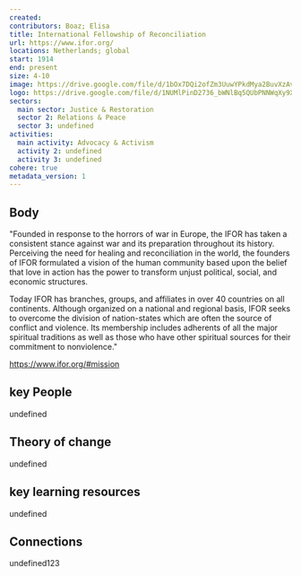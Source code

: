 ```yaml
---
created:
contributors: Boaz; Elisa
title: International Fellowship of Reconciliation
url: https://www.ifor.org/
locations: Netherlands; global
start: 1914
end: present
size: 4-10
image: https://drive.google.com/file/d/1bOx7DQi2ofZm3UuwYPkdMya2BuvXzAvX/view?usp=drive_link
logo: https://drive.google.com/file/d/1NUMlPinD2736_bWNlBq5QUbPNNWqXy9X/view?usp=drive_link
sectors:
  main sector: Justice & Restoration
  sector 2: Relations & Peace
  sector 3: undefined
activities: 
  main activity: Advocacy & Activism
  activity 2: undefined
  activity 3: undefined
cohere: true
metadata_version: 1
---
```



## Body

"Founded in response to the horrors of war in Europe, the IFOR has taken a consistent stance against war and its preparation throughout its history.
Perceiving the need for healing and reconciliation in the world, the founders of IFOR formulated a vision of the human community based upon the belief that love in action has the power to transform unjust political, social, and economic structures.

Today IFOR has branches, groups, and affiliates in over 40 countries on all continents. Although organized on a national and regional basis, IFOR seeks to overcome the division of nation-states which are often the source of conflict and violence. Its membership includes adherents of all the major spiritual traditions as well as those who have other spiritual sources for their commitment to nonviolence."

https://www.ifor.org/#mission

## key People

undefined

## Theory of change

undefined

## key learning resources

undefined

## Connections

undefined123

